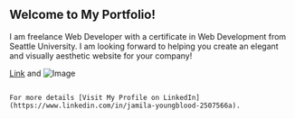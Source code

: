 ## Welcome to My Portfolio!

I am freelance Web Developer with a certificate in Web Development from Seattle University. I am looking forward to helping you create an elegant and visually aesthetic website for your company!
        

[Link](url) and ![Image](src)
```

For more details [Visit My Profile on LinkedIn](https://www.linkedin.com/in/jamila-youngblood-2507566a).
